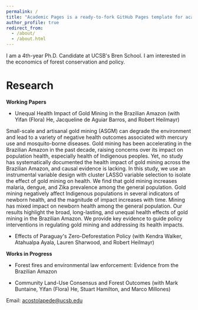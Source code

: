 ```yaml
---
permalink: /
title: "Academic Pages is a ready-to-fork GitHub Pages template for academic personal websites"
author_profile: true
redirect_from: 
  - /about/
  - /about.html
---
```


I am a 4th-year Ph.D. Candidate at UCSB's Bren School. I am interested in the economics of forest conservation and policy.

Research
======

**Working Papers**
* Unequal Health Impact of Gold Mining in the Brazilian Amazon (with Yifan (Flora) He, Jacqueline de Aguiar Barros, and Robert Heilmayr)

Small-scale and artisanal gold mining (ASGM) can degrade the environment and lead to a variety of negative health outcomes associated with mercury use and mosquito-borne diseases. Gold mining has been accelerating in the Brazilian Amazon in the past decade, raising concerns over its impact on population health, especially health of Indigenous peoples. Yet, no study has systematically documented the health impact of gold mining across the Brazilian Amazon, and causal evidence is lacking. In this study, we use an instrumental variable design with cluster LASSO variable selection to isolate the effect of gold mining on health. We find that gold mining increases malaria, dengue, and Zika prevalence among the general population. Gold mining negatively affect Indigenous populations in several indicators of newborn health, and the magnitude of impact increases with time. Mining has mixed impact on newborn health among the general population. Our results highlight the broad, long-lasting, and unequal health effects of gold mining in the Brazilian Amazon. We provide key evidence to guide policy interventions in regulating gold mining and addressing its health impacts.

* Effects of Paraguay's Zero-Deforestation Policy (with Kendra Walker, Atahualpa Ayala, Lauren Sharwood, and Robert Heilmayr)

**Works in Progress**
* Forest fires and environmental law enforcement: Evidence from the Brazilian Amazon 

* Community Land-Use Consensus and Forest Outcomes (with Mark Buntaine, Yifan (Flora) He, Stuart Hamilton, and Marco Millones)

Email: acostolapede@ucsb.edu
